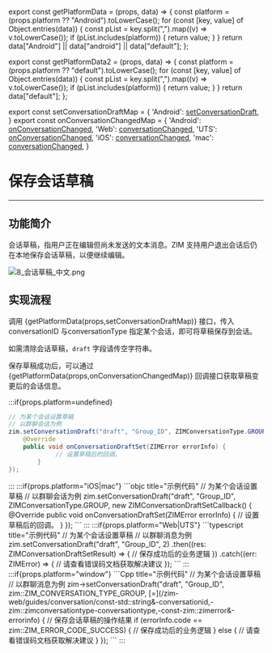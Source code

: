 export const getPlatformData = (props, data) => {
    const platform = (props.platform ?? "Android").toLowerCase();
    for (const [key, value] of Object.entries(data)) {
        const pList = key.split(",").map((v) => v.toLowerCase());
        if (pList.includes(platform)) {
            return value;
        }
    }
    return data["Android"] || data["android"] || data["default"];
};

export const getPlatformData2 = (props, data) => {
    const platform = (props.platform ?? "default").toLowerCase();
    for (const [key, value] of Object.entries(data)) {
        const pList = key.split(",").map((v) => v.toLowerCase());
        if (pList.includes(platform)) {
            return value;
        }
    }
    return data["default"];
};

export const setConversationDraftMap = {
  'Android': <a href="@setConversationDraft" target='_blank'>setConversationDraft</a>,
}
export const onConversationChangedMap = {
  'Android': <a href="@onConversationChanged" target='_blank'>onConversationChanged</a>,
  'Web': <a href="@conversationChanged" target='_blank'>conversationChanged</a>,
  'UTS': <a href="@conversationChanged" target='_blank'>onConversationChanged</a>,
  'iOS': <a href="https://doc-zh.zego.im/article/api?doc=zim_API~objective-c_ios~protocol~ZIMEventHandler#zim-conversation-changed" target='_blank'>conversationChanged</a>,
  'mac': <a href="https://doc-zh.zego.im/article/api?doc=zim_API~objective-c_macos~protocol~ZIMEventHandler#zim-conversation-changed" target='_blank'>conversationChanged</a>,
}



# 保存会话草稿

- - -

## 功能简介

会话草稿，指用户正在编辑但尚未发送的文本消息。ZIM 支持用户退出会话后仍在本地保存会话草稿，以便继续编辑。

<Frame width="auto" height="auto">
  <img src="https://media-resource.spreading.io/docuo/workspace740/af061ebc6eaf0f12ae9e7f72235bd04e/030416263e.png" alt="8_会话草稿_中文.png"/>
</Frame>

## 实现流程

调用 {getPlatformData(props,setConversationDraftMap)} 接口，传入 conversationID 与conversationType 指定某个会话，即可将草稿保存到会话。

<Note title="说明">

如需清除会话草稿，`draft` 字段请传空字符串。
</Note>

保存草稿成功后，可以通过 {getPlatformData(props,onConversationChangedMap)} 回调接口获取草稿变更后的会话信息。

:::if{props.platform=undefined}
<CodeGroup>
```java title="示例代码"
// 为某个会话设置草稿
// 以群聊会话为例
zim.setConversationDraft("draft", "Group_ID", ZIMConversationType.GROUP, new ZIMConversationDraftSetCallback() {
    @Override
    public void onConversationDraftSet(ZIMError errorInfo) {
             // 设置草稿后的回调。
        }
});
```
</CodeGroup>
:::
:::if{props.platform="iOS|mac"}
<CodeGroup>
```objc title="示例代码"
// 为某个会话设置草稿
// 以群聊会话为例
zim.setConversationDraft("draft", "Group_ID", ZIMConversationType.GROUP, new ZIMConversationDraftSetCallback() {
    @Override
    public void onConversationDraftSet(ZIMError errorInfo) {
             // 设置草稿后的回调。
        }
});
```
</CodeGroup>
:::
:::if{props.platform="Web|UTS"}
<CodeGroup>
```typescript title="示例代码"
// 为某个会话设置草稿
// 以群聊消息为例
zim.setConversationDraft("draft", "Group_ID", 2)
    .then((res: ZIMConversationDraftSetResult) => {
        // 保存成功后的业务逻辑
    })
    .catch((err: ZIMError) => {
        // 请查看错误码文档获取解决建议
    });
```
</CodeGroup>
:::
:::if{props.platform="window"}
<CodeGroup>
```Cpp title="示例代码"
// 为某个会话设置草稿
// 以群聊消息为例
zim->setConversationDraft("draft", "Group_ID", zim::ZIM_CONVERSATION_TYPE_GROUP, [=](/zim-web/guides/conversation/const-std::string&-conversationid,-zim::zimconversationtype-conversationtype,-const-zim::zimerror&-errorinfo) {
    // 保存会话草稿的操作结果
    if (errorInfo.code == zim::ZIM_ERROR_CODE_SUCCESS) {
        // 保存成功后的业务逻辑
    } else {
        // 请查看错误码文档获取解决建议
    }
});
```
</CodeGroup>
:::

<Content platform="Web" />